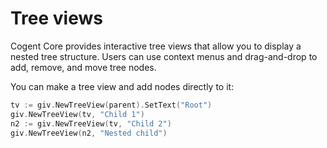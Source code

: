 # Tree views

Cogent Core provides interactive tree views that allow you to display a nested tree structure. Users can use context menus and drag-and-drop to add, remove, and move tree nodes.

You can make a tree view and add nodes directly to it:

```Go
tv := giv.NewTreeView(parent).SetText("Root")
giv.NewTreeView(tv, "Child 1")
n2 := giv.NewTreeView(tv, "Child 2")
giv.NewTreeView(n2, "Nested child")
```
